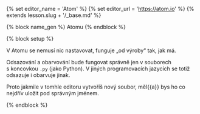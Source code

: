 {% set editor_name = 'Atom' %}
{% set editor_url = 'https://atom.io' %}
{% extends lesson.slug + '/_base.md' %}

{% block name_gen %} Atomu {% endblock %}

{% block setup %}

V Atomu se nemusí nic nastavovat, funguje „od výroby“ tak, jak má.

Odsazování a obarvování bude fungovat správně jen v souborech s koncovkou `.py`
(jako Python).
V jiných programovacích jazycích se totiž odsazuje i obarvuje jinak.

Proto jakmile v tomhle editoru vytvoříš nový soubor,
měl{{a}} bys ho co nejdřív uložit pod správným jménem.

{% endblock %}
